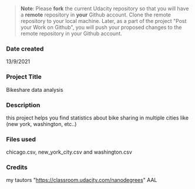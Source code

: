 >**Note**: Please **fork** the current Udacity repository so that you will have a **remote** repository in **your** Github account. Clone the remote repository to your local machine. Later, as a part of the project "Post your Work on Github", you will push your proposed changes to the remote repository in your Github account.

### Date created
13/9/2021

### Project Title
Bikeshare data analysis

### Description
this project helps you find statistics about bike sharing in multiple cities like (new york, washington, etc..) 

### Files used
chicago.csv, new_york_city.csv and washington.csv

### Credits
my tautors "https://classroom.udacity.com/nanodegrees"
AAL



